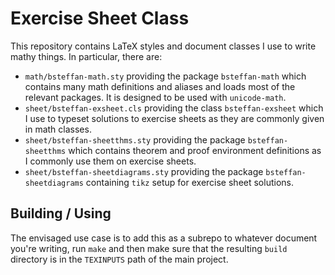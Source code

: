 # Exercise Sheet Class

This repository contains LaTeX styles and document classes I use to write mathy things. In particular, there are:
 - `math/bsteffan-math.sty` providing the package `bsteffan-math` which contains many math definitions and aliases and loads most of the relevant packages. It is designed to be used with `unicode-math`.
 - `sheet/bsteffan-exsheet.cls` providing the class `bsteffan-exsheet` which I use to typeset solutions to exercise sheets as they are commonly given in math classes.
 - `sheet/bsteffan-sheetthms.sty` providing the package `bsteffan-sheetthms` which contains theorem and proof environment definitions as I commonly use them on exercise sheets.
 - `sheet/bsteffan-sheetdiagrams.sty` providing the package `bsteffan-sheetdiagrams` containing `tikz` setup for exercise sheet solutions.

## Building / Using
The envisaged use case is to add this as a subrepo to whatever document you're writing, run `make` and then make sure that the resulting `build` directory is in the `TEXINPUTS` path of the main project.

